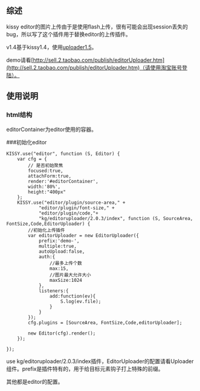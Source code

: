 ## 综述

kissy editor的图片上传由于是使用flash上传，很有可能会出现session丢失的bug，所以写了这个插件用于替换editor的上传插件。

v1.4基于kissy1.4，使用[uploader1.5](http://gallery.kissyui.com/uploader/1.5/guide/index.html)。

demo请看[http://sell.2.taobao.com/publish/editorUploader.htm](http://sell.2.taobao.com/publish/editorUploader.htm)（请使用淘宝账号登陆）。

## 使用说明

### html结构

<div id="editorContainer"> </div>

editorContainer为editor使用的容器。


###初始化editor

    KISSY.use("editor", function (S, Editor) {
        var cfg = {
            // 是否初始聚焦
            focused:true,
            attachForm:true,
            render:'#editorContainer',
            width:'80%',
            height:"400px"
        };
        KISSY.use("editor/plugin/source-area," +
                "editor/plugin/font-size," +
                "editor/plugin/code,"+
                "kg/editoruploader/2.0.3/index", function (S, SourceArea, FontSize,Code,EditorUploader) {
            //初始化上传插件
            var editorUploader = new EditorUploader({
                prefix:'demo-',
                multiple:true,
                autoUpload:false,
                auth:{
                    //最多上传个数
                    max:15,
                    //图片最大允许大小
                    maxSize:1024
                },
                listeners:{
                    add:function(ev){
                        S.log(ev.file);
                    }
                }
            });
            cfg.plugins = [SourceArea, FontSize,Code,editorUploader];

            new Editor(cfg).render();
        });

    });

use kg/editoruploader/2.0.3/index插件，EditorUploader的配置请看Uploader组件。prefix是插件特有的，用于给目标元素钩子打上特殊的前缀。

其他都是editor的配置。

